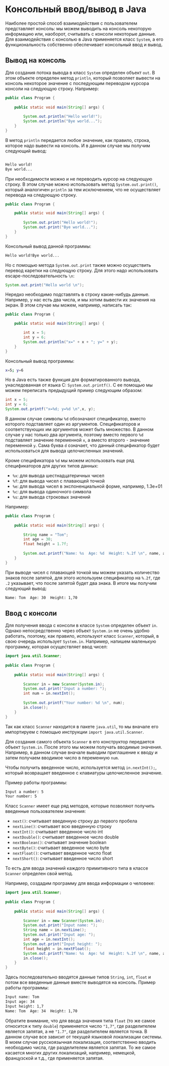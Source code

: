 # Консольный ввод/вывод в Java

Наиболее простой способ взаимодействия с пользователем представляет консоль: мы можем выводить на консоль некоторую информацию или, наоборот, считывать с консоли некоторые данные. 
Для взаимодействия с консолью в Java применяется класс `System`, а его функциональность собственно обеспечивает консольный ввод и вывод.

## Вывод на консоль

Для создания потока вывода в класс `System` определен объект `out`. 
В этом объекте определен метод `println`, который позволяет вывести на консоль некоторое значение с последующим переводом курсора консоли на следующую строку. 
Например:

```java
public class Program {
   
    public static void main(String[] args) {
           
        System.out.println("Hello world!");
        System.out.println("Bye world...");
    }
}
```

В метод `println` передается любое значение, как правило, строка, которое надо вывести на консоль. И в данном случае мы получим следующий вывод:

```bash

Hello world!
Bye world...
```

При необходимости можно и не переводить курсор на следующую строку. 
В этом случае можно использовать метод `System.out.print()`, который аналогичен `println` за тем исключением, что не осуществляет перевода на следующую строку.

```java
public class Program {

    public static void main(String[] args) {
           
        System.out.print("Hello world!");
        System.out.print("Bye world...");
    }
}
```

Консольный вывод данной программы:

```bash
Hello world!Bye world...
```

Но с помощью метода `System.out.print` также можно осуществить перевод каретки на следующую строку. Для этого надо использовать escape-последовательность `\n`:

```java
System.out.print("Hello world \n");
```

Нередко необходимо подставлять в строку какие-нибудь данные. 
Например, у нас есть два числа, и мы хотим вывести их значения на экран. В этом случае мы можем, например, написать так:

```java
public class Program {

    public static void main(String[] args) {

        int x = 5;
        int y = 6;
        System.out.println("x=" + x + "; y=" + y);
    }
}
```

Консольный вывод программы:

```bash
x=5; y=6
```

Но в Java есть также функция для форматированного вывода, унаследованная от языка С: `System.out.printf()`. 
С ее помощью мы можем переписать предыдущий пример следующим образом:

```java
int x = 5;
int y = 6;
System.out.printf("x=%d; y=%d \n",x, y);
```

В данном случае символы `%d` обозначают спецификатор, вместо которого подставляет один из аргументов. 
Спецификаторов и соответствующих им аргументов может быть множество. 
В данном случае у нас только два аргумента, поэтому вместо первого `%d` подставляет значение переменной `x`, а вместо второго - значение переменной `y`. 
Сама буква `d` означает, что данный спецификатор будет использоваться для вывода целочисленных значений.

Кроме спецификатора `%d` мы можем использовать еще ряд спецификаторов для других типов данных:
+ `%x`: для вывода шестнадцатеричных чисел
+ `%f`: для вывода чисел с плавающей точкой
+ `%e`: для вывода чисел в экспоненциальной форме, например, 1.3e+01
+ `%c`: для вывода одиночного символа
+ `%s`: для вывода строковых значений

Например:

```java
public class Program {
   
    public static void main(String[] args) {
           
        String name = "Tom";
        int age = 30;
        float height = 1.7f;
          
        System.out.printf("Name: %s  Age: %d  Height: %.2f \n", name, age, height);
    }
}
```

При выводе чисел с плавающей точкой мы можем указать количество знаков после запятой, для этого используем спецификатор на `%.2f`, где `.2` указывает, что после запятой будет два знака. 
В итоге мы получим следующий вывод:

```bash
Name: Tom  Age: 30  Height: 1,70
```
## Ввод с консоли

Для получения ввода с консоли в классе `System` определен объект `in`. 
Однако непосредственно через объект `System.in` не очень удобно работать, поэтому, как правило, используют класс `Scanner`, который, в свою очередь использует `System.in`. 
Например, напишем маленькую программу, которая осуществляет ввод чисел:

```java
import java.util.Scanner;
 
public class Program {
   
    public static void main(String[] args) {
           
        Scanner in = new Scanner(System.in);
        System.out.print("Input a number: ");
        int num = in.nextInt();
          
        System.out.printf("Your number: %d \n", num);
        in.close();
    }
}
```

Так как класс `Scanner` находится в пакете `java.util`, то мы вначале его импортируем с помощью инструкции `import java.util.Scanner`.

Для создания самого объекта `Scanner` в его конструктор передается объект `System.in`. 
После этого мы можем получать вводимые значения. 
Например, в данном случае вначале выводим приглашение к вводу и затем получаем вводимое число в переменную `num`.

Чтобы получить введенное число, используется метод `in.nextInt();`, который возвращает введенное с клавиатуры целочисленное значение.

Пример работы программы:

```bash
Input a number: 5
Your number: 5
```

Класс `Scanner` имеет еще ряд методов, которые позволяют получить введенные пользователем значения:
+ `next()`: считывает введенную строку до первого пробела
+ `nextLine()`: считывает всю введенную строку
+ `nextInt()`: считывает введенное число int
+ `nextDouble()`: считывает введенное число double
+ `nextBoolean()`: считывает значение boolean
+ `nextByte()`: считывает введенное число byte
+ `nextFloat()`: считывает введенное число float
+ `nextShort()`: считывает введенное число short

То есть для ввода значений каждого примитивного типа в классе `Scanner` определен свой метод.

Например, создадим программу для ввода информации о человеке:

```java
import java.util.Scanner;
 
public class Program {
   
    public static void main(String[] args) {
           
        Scanner in = new Scanner(System.in);
        System.out.print("Input name: ");
        String name = in.nextLine();
        System.out.print("Input age: ");
        int age = in.nextInt();
        System.out.print("Input height: ");
        float height = in.nextFloat();
        System.out.printf("Name: %s  Age: %d  Height: %.2f \n", name, age, height);
        in.close();
    }
}
```

Здесь последовательно вводятся данные типов `String`, `int`, `float` и потом все введенные данные вместе выводятся на консоль. 
Пример работы программы:

```bash
Input name: Tom
Input age: 34
Input height: 1,7
Name: Tom  Age: 34  Height: 1,70
```

Обратите внимание, что для ввода значения типа `float` (то же самое относится к типу `double`) применяется число `"1,7"`, где разделителем является запятая, а не `"1.7"`, где разделителем является точка. 
В данном случае все зависит от текущей языковой локализации системы. В моем случае русскоязычная локализация, соответственно вводить необходимо числа, где разделителем является запятая.
То же самое касается многих других локализаций, например, немецкой, французской и т.д., где применяется запятая.